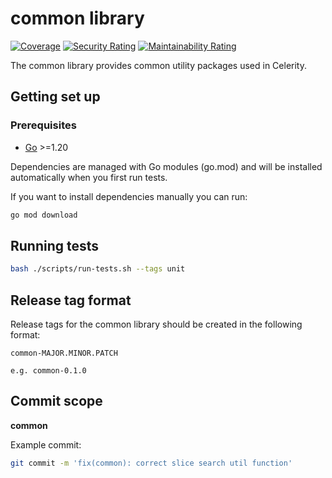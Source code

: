 # common library

[![Coverage](https://sonarcloud.io/api/project_badges/measure?project=two-hundred_celerity-common&metric=coverage)](https://sonarcloud.io/summary/new_code?id=two-hundred_celerity-common)
[![Security Rating](https://sonarcloud.io/api/project_badges/measure?project=two-hundred_celerity-common&metric=security_rating)](https://sonarcloud.io/summary/new_code?id=two-hundred_celerity-common)
[![Maintainability Rating](https://sonarcloud.io/api/project_badges/measure?project=two-hundred_celerity-common&metric=sqale_rating)](https://sonarcloud.io/summary/new_code?id=two-hundred_celerity-common)

The common library provides common utility packages used in Celerity.

## Getting set up

### Prerequisites

- [Go](https://golang.org/dl/) >=1.20

Dependencies are managed with Go modules (go.mod) and will be installed automatically when you first
run tests.

If you want to install dependencies manually you can run:

```bash
go mod download
```

## Running tests

```bash
bash ./scripts/run-tests.sh --tags unit
```

## Release tag format

Release tags for the common library should be created in the following format:

```
common-MAJOR.MINOR.PATCH

e.g. common-0.1.0
```

## Commit scope

**common**

Example commit:

```bash
git commit -m 'fix(common): correct slice search util function'
```

